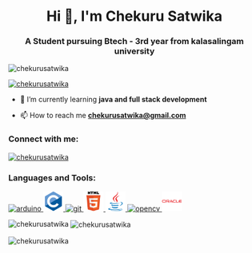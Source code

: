 <h1 align="center">Hi 👋, I'm Chekuru Satwika</h1>
<h3 align="center">A Student pursuing Btech - 3rd year from kalasalingam university</h3>

<p align="left"> <img src="https://komarev.com/ghpvc/?username=chekurusatwika&label=Profile%20views&color=0e75b6&style=flat" alt="chekurusatwika" /> </p>

<p align="left"> <a href="https://github.com/ryo-ma/github-profile-trophy"><img src="https://github-profile-trophy.vercel.app/?username=chekurusatwika" alt="chekurusatwika" /></a> </p>

- 🌱 I’m currently learning **java and full stack development**

- 📫 How to reach me **chekurusatwika@gmail.com**

<h3 align="left">Connect with me:</h3>
<p align="left">
<a href="https://linkedin.com/in/chekurusatwika" target="blank"><img align="center" src="https://raw.githubusercontent.com/rahuldkjain/github-profile-readme-generator/master/src/images/icons/Social/linked-in-alt.svg" alt="chekurusatwika" height="30" width="40" /></a>
</p>

<h3 align="left">Languages and Tools:</h3>
<p align="left"> <a href="https://www.arduino.cc/" target="_blank" rel="noreferrer"> <img src="https://cdn.worldvectorlogo.com/logos/arduino-1.svg" alt="arduino" width="40" height="40"/> </a> <a href="https://www.cprogramming.com/" target="_blank" rel="noreferrer"> <img src="https://raw.githubusercontent.com/devicons/devicon/master/icons/c/c-original.svg" alt="c" width="40" height="40"/> </a> <a href="https://git-scm.com/" target="_blank" rel="noreferrer"> <img src="https://www.vectorlogo.zone/logos/git-scm/git-scm-icon.svg" alt="git" width="40" height="40"/> </a> <a href="https://www.w3.org/html/" target="_blank" rel="noreferrer"> <img src="https://raw.githubusercontent.com/devicons/devicon/master/icons/html5/html5-original-wordmark.svg" alt="html5" width="40" height="40"/> </a> <a href="https://www.java.com" target="_blank" rel="noreferrer"> <img src="https://raw.githubusercontent.com/devicons/devicon/master/icons/java/java-original.svg" alt="java" width="40" height="40"/> </a> <a href="https://opencv.org/" target="_blank" rel="noreferrer"> <img src="https://www.vectorlogo.zone/logos/opencv/opencv-icon.svg" alt="opencv" width="40" height="40"/> </a> <a href="https://www.oracle.com/" target="_blank" rel="noreferrer"> <img src="https://raw.githubusercontent.com/devicons/devicon/master/icons/oracle/oracle-original.svg" alt="oracle" width="40" height="40"/> </a> </p>

<p><img align="left" src="https://github-readme-stats.vercel.app/api/top-langs?username=chekurusatwika&show_icons=true&locale=en&layout=compact" alt="chekurusatwika" /></p>

<p>&nbsp;<img align="center" src="https://github-readme-stats.vercel.app/api?username=chekurusatwika&show_icons=true&locale=en" alt="chekurusatwika" /></p>

<p><img align="center" src="https://github-readme-streak-stats.herokuapp.com/?user=chekurusatwika&" alt="chekurusatwika" /></p>
